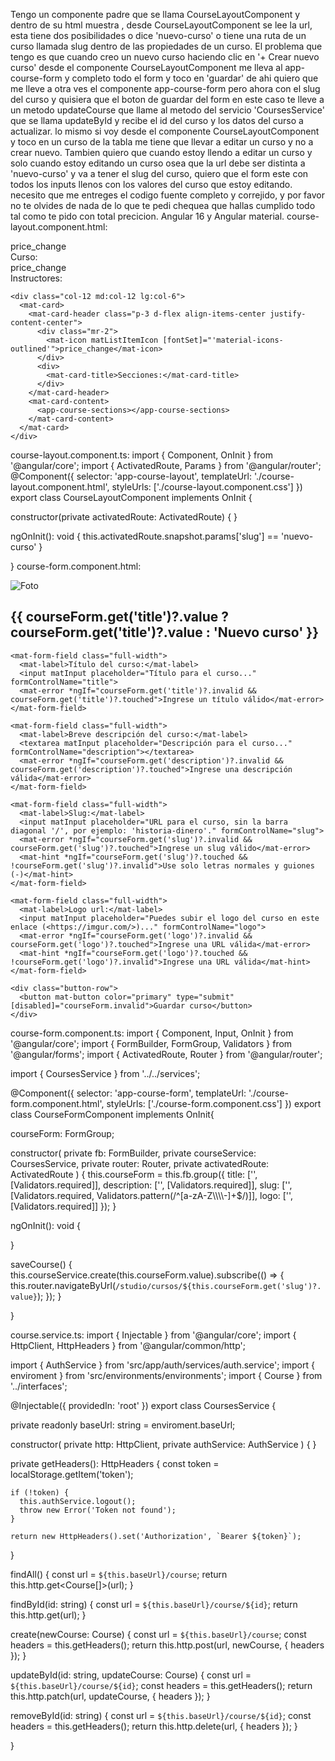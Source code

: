 Tengo un componente padre que se llama CourseLayoutComponent y dentro de su html muestra  <app-course-form></app-course-form>, desde CourseLayoutComponent  se lee la url, esta tiene dos posibilidades o dice 'nuevo-curso' o tiene una ruta de un curso llamada slug dentro de las propiedades de un curso. El problema que tengo es que cuando creo un nuevo curso haciendo clic en '+ Crear nuevo curso' desde el componente CourseLayoutComponent me lleva al app-course-form y completo todo el form y toco en 'guardar' de ahi quiero que me lleve a otra ves el componente app-course-form pero ahora con el slug del curso y quisiera que el boton de guardar del form en este caso te lleve a un metodo updateCourse que llame al metodo del servicio 'CoursesService' que se llama updateById y recibe el id del curso y los datos del curso a actualizar. lo mismo si voy desde el componente CourseLayoutComponent y toco en un curso de la tabla me tiene que llevar a editar un curso y no a crear nuevo. Tambien quiero que cuando estoy llendo a editar un curso y solo cuando estoy editando un curso osea que la url debe ser distinta a 'nuevo-curso' y va a tener el slug del curso, quiero que el form este con todos los inputs llenos con los valores del curso que estoy editando. necesito que me entreges el codigo fuente completo y correjido, y por favor no te olvides de nada de lo que te pedi chequea que hallas cumplido todo tal como te pido con total precicion. Angular 16 y Angular material.
course-layout.component.html:
<div class="grid p-3">

  <div class="col-12 md:col-12 lg:col-6">
    <mat-card>
      <mat-card-header class="p-3 d-flex align-items-center justify-content-center">
        <div class="mr-2">
          <mat-icon matListItemIcon [fontSet]="'material-icons-outlined'">price_change</mat-icon>
        </div>
        <div>
          <mat-card-title>Curso:</mat-card-title>
        </div>
      </mat-card-header>
      <mat-card-content>
        <app-course-form></app-course-form>
      </mat-card-content>
    </mat-card>
  </div>

  <div class="col-12 md:col-12 lg:col-6">
    <mat-card>
      <mat-card-header class="p-3 d-flex align-items-center justify-content-center">
        <div class="mr-2">
          <mat-icon matListItemIcon [fontSet]="'material-icons-outlined'">price_change</mat-icon>
        </div>
        <div>
          <mat-card-title>Instructores:</mat-card-title>
        </div>
      </mat-card-header>
      <mat-card-content>
        <app-course-instructors></app-course-instructors>
      </mat-card-content>
    </mat-card>

    <div class="col-12 md:col-12 lg:col-6">
      <mat-card>
        <mat-card-header class="p-3 d-flex align-items-center justify-content-center">
          <div class="mr-2">
            <mat-icon matListItemIcon [fontSet]="'material-icons-outlined'">price_change</mat-icon>
          </div>
          <div>
            <mat-card-title>Secciones:</mat-card-title>
          </div>
        </mat-card-header>
        <mat-card-content>
          <app-course-sections></app-course-sections>
        </mat-card-content>
      </mat-card>
    </div>
  </div>


</div>

course-layout.component.ts:
import { Component, OnInit } from '@angular/core';
import { ActivatedRoute, Params } from '@angular/router';
@Component({
  selector: 'app-course-layout',
  templateUrl: './course-layout.component.html',
  styleUrls: ['./course-layout.component.css']
})
export class CourseLayoutComponent implements OnInit {



  constructor(private activatedRoute: ActivatedRoute) { }

  ngOnInit(): void {
    this.activatedRoute.snapshot.params['slug'] == 'nuevo-curso'
  }

}
course-form.component.html:
<div class="title-course-container">
  <img [src]="courseForm.get('logo')?.value" *ngIf="courseForm.get('logo')?.value !==''" alt="Foto" class="course-logo-img">
  <h2 mat-dialog-title>
    {{ courseForm.get('title')?.value ? courseForm.get('title')?.value : 'Nuevo curso' }}
  </h2>
</div>

<div mat-dialog-content>
  <form (ngSubmit)="saveCourse()" [formGroup]="courseForm">

    <mat-form-field class="full-width">
      <mat-label>Título del curso:</mat-label>
      <input matInput placeholder="Título para el curso..." formControlName="title">
      <mat-error *ngIf="courseForm.get('title')?.invalid && courseForm.get('title')?.touched">Ingrese un título válido</mat-error>
    </mat-form-field>

    <mat-form-field class="full-width">
      <mat-label>Breve descripción del curso:</mat-label>
      <textarea matInput placeholder="Descripción para el curso..." formControlName="description"></textarea>
      <mat-error *ngIf="courseForm.get('description')?.invalid && courseForm.get('description')?.touched">Ingrese una descripción válida</mat-error>
    </mat-form-field>

    <mat-form-field class="full-width">
      <mat-label>Slug:</mat-label>
      <input matInput placeholder="URL para el curso, sin la barra diagonal '/', por ejemplo: 'historia-dinero'." formControlName="slug">
      <mat-error *ngIf="courseForm.get('slug')?.invalid && courseForm.get('slug')?.touched">Ingrese un slug válido</mat-error>
      <mat-hint *ngIf="courseForm.get('slug')?.touched && !courseForm.get('slug')?.invalid">Use solo letras normales y guiones (-)</mat-hint>
    </mat-form-field>

    <mat-form-field class="full-width">
      <mat-label>Logo url:</mat-label>
      <input matInput placeholder="Puedes subir el logo del curso en este enlace (<https://imgur.com/>)..." formControlName="logo">
      <mat-error *ngIf="courseForm.get('logo')?.invalid && courseForm.get('logo')?.touched">Ingrese una URL válida</mat-error>
      <mat-hint *ngIf="courseForm.get('logo')?.touched && !courseForm.get('logo')?.invalid">Ingrese una URL válida</mat-hint>
    </mat-form-field>

    <div class="button-row">
      <button mat-button color="primary" type="submit" [disabled]="courseForm.invalid">Guardar curso</button>
    </div>
  </form>
</div>
course-form.component.ts:
import { Component, Input, OnInit } from '@angular/core';
import { FormBuilder, FormGroup, Validators } from '@angular/forms';
import { ActivatedRoute, Router } from '@angular/router';

import { CoursesService } from '../../services';

@Component({
  selector: 'app-course-form',
  templateUrl: './course-form.component.html',
  styleUrls: ['./course-form.component.css']
})
export class CourseFormComponent implements OnInit{

  courseForm: FormGroup;

  constructor(
    private fb: FormBuilder,
    private courseService: CoursesService,
    private router: Router,
    private activatedRoute: ActivatedRoute
  ) {
    this.courseForm = this.fb.group({
      title: ['', [Validators.required]],
      description: ['', [Validators.required]],
      slug: ['', [Validators.required, Validators.pattern(/^[a-zA-Z\\\\\\\\-]+$/)]],
      logo: ['', [Validators.required]]
    });
  }

  ngOnInit(): void {
   
  }

  saveCourse() {
    this.courseService.create(this.courseForm.value).subscribe(() => {
      this.router.navigateByUrl(`/studio/cursos/${this.courseForm.get('slug')?.value}`);
    });
  }

}

course.service.ts:
import { Injectable } from '@angular/core';
import { HttpClient, HttpHeaders } from '@angular/common/http';

import { AuthService } from 'src/app/auth/services/auth.service';
import { enviroment } from 'src/environments/environments';
import { Course } from '../interfaces';


@Injectable({
  providedIn: 'root'
})
export class CoursesService {

  private readonly baseUrl: string = enviroment.baseUrl;

  constructor(
    private http: HttpClient,
    private authService: AuthService
  ) { }

  private getHeaders(): HttpHeaders {
    const token = localStorage.getItem('token');

    if (!token) {
      this.authService.logout();
      throw new Error('Token not found');
    }

    return new HttpHeaders().set('Authorization', `Bearer ${token}`);
  }

  findAll() {
    const url = `${this.baseUrl}/course`;
    return this.http.get<Course[]>(url);
  }

  findById(id: string) {
    const url = `${this.baseUrl}/course/${id}`;
    return this.http.get<Course>(url);
  }

  create(newCourse: Course) {
    const url = `${this.baseUrl}/course`;
    const headers = this.getHeaders();
    return this.http.post<Course>(url, newCourse, { headers });
  }

  updateById(id: string, updateCourse: Course) {
    const url = `${this.baseUrl}/course/${id}`;
    const headers = this.getHeaders();
    return this.http.patch<Course>(url, updateCourse, { headers });
  }

  removeById(id: string) {
    const url = `${this.baseUrl}/course/${id}`;
    const headers = this.getHeaders();
    return this.http.delete(url, { headers });
  }

}